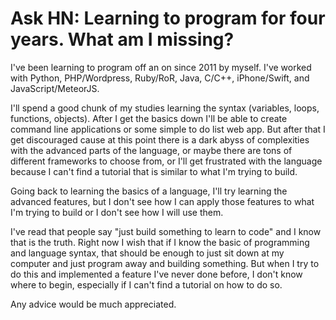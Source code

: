 # Ask HN: Learning to program for four years. What am I missing?

I&#x27;ve been learning to program off an on since 2011 by myself. I&#x27;ve worked with Python, PHP&#x2F;Wordpress, Ruby&#x2F;RoR, Java, C&#x2F;C++, iPhone&#x2F;Swift, and JavaScript&#x2F;MeteorJS.<p>I&#x27;ll spend a good chunk of my studies learning the syntax (variables, loops, functions, objects). After I get the basics down I&#x27;ll be able to create command line applications or some simple to do list web app. But after that I get discouraged cause at this point there is a dark abyss of complexities with the advanced parts of the language, or maybe there are tons of different frameworks to choose from, or I&#x27;ll get frustrated with the language because I can&#x27;t find a tutorial that is similar to what I&#x27;m trying to build.<p>Going back to learning the basics of a language, I&#x27;ll try learning the advanced features, but I don&#x27;t see how I can apply those features to what I&#x27;m trying to build or I don&#x27;t see how I will use them.<p>I&#x27;ve read that people say &quot;just build something to learn to code&quot; and I know that is the truth. Right now I wish that if I know the basic of programming and language syntax, that should be enough to just sit down at my computer and just program away and building something. But when I try to do this and implemented a feature I&#x27;ve never done before, I don&#x27;t know where to begin, especially if I can&#x27;t find a tutorial on how to do so.<p>Any advice would be much appreciated.
